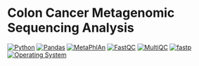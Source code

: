 # Colon Cancer Metagenomic Sequencing Analysis

[![Python](https://img.shields.io/badge/Python-3.10%2B-blue?logo=python&logoColor=white)](https://www.python.org/)
[![Pandas](https://img.shields.io/badge/Pandas-1.5%2B-blue?logo=pandas&logoColor=white)](https://pandas.pydata.org/)
[![MetaPhlAn](https://img.shields.io/badge/MetaPhlAn-4-orange)](https://github.com/biobakery/MetaPhlAn)
[![FastQC](https://img.shields.io/badge/FastQC-0.12.1-green)](https://www.bioinformatics.babraham.ac.uk/projects/fastqc/)
[![MultiQC](https://img.shields.io/badge/MultiQC-1.14-green?logo=multiqc)](https://multiqc.info/)
[![fastp](https://img.shields.io/badge/fastp-0.23.2-red)](https://github.com/OpenGene/fastp)
[![Operating System](https://img.shields.io/badge/OS-macOS-lightgrey?logo=apple&logoColor=white)](https://www.apple.com/macos/)
